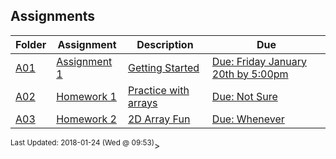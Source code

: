 ## Assignments
| Folder | Assignment | Description | Due|
 | ------------|------------|------------|------------|
 | [A01](./A01) | [ Assignment 1 ](./[A01](./A01)) | [ Getting Started](./[A01](./A01)) | [Due: Friday January 20th by 5:00pm](./[A01](./A01)) |
 | [A02](./A02) | [ Homework 1 ](./[A02](./A02)) | [ Practice with arrays](./[A02](./A02)) | [Due: Not Sure](./[A02](./A02)) |
 | [A03](./A03) | [ Homework 2 ](./[A03](./A03)) | [ 2D Array Fun](./[A03](./A03)) | [Due: Whenever](./[A03](./A03)) |

<sup>Last Updated: 2018-01-24 (Wed @ 09:53)</sup>>
